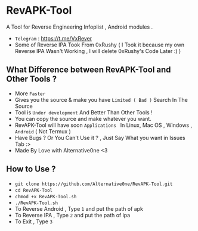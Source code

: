 # RevAPK-Tool
A Tool for Reverse Engineering Infoplist , Android modules .
* `Telegram` : https://t.me/VxRever
* Some of  Reverse IPA Took From 0xRushy  ( I Took it because my own Reverse IPA Wasn't Working , I will delete 0xRushy's Code Later :) )
## What Difference between RevAPK-Tool and Other Tools ? 

* More `Faster`
* Gives you the source & make you have `Limited ( Bad )` Search In The Source
* Tool is `Under development` And Better Than Other Tools !
* You can copy the source and make whatever you want.
* RevAPK-Tool will have soon `Applications ` In Linux, Mac OS , Windows , `Android` ( Not Termux )
* Have Bugs ? Or You Can't Use it ? , Just Say What you want in Issues Tab :>
* Made By Love with Alternative0ne <3
  
## How to Use ? 

* `git clone https://github.com/Alternative0ne/RevAPK-Tool.git`
* `cd RevAPK-Tool`
* `chmod +x RevAPK-Tool.sh`
* `./RevAPK-Tool.sh`
* To Reverse Android , Type `1` and put the path of apk
* To Reverse IPA , Type `2` and put the path of ipa
* To Exit , Type `3`
